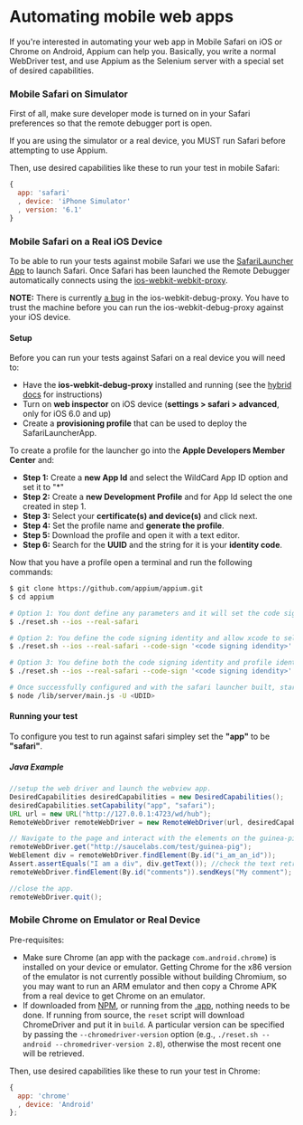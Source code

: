 Automating mobile web apps
======================

If you're interested in automating your web app in Mobile Safari on iOS or
Chrome on Android, Appium can help you. Basically, you write a normal WebDriver
test, and use Appium as the Selenium server with a special set of desired
capabilities.

### Mobile Safari on Simulator

First of all, make sure developer mode is turned on in your Safari
preferences so that the remote debugger port is open.

If you are using the simulator or a real device, you MUST run Safari before
attempting to use Appium.

Then, use desired capabilities like these to run your test in mobile Safari:

```js
{
  app: 'safari'
  , device: 'iPhone Simulator'
  , version: '6.1'
}
```

### Mobile Safari on a Real iOS Device

To be able to run your tests against mobile Safari we use the [SafariLauncher
 App](https://github.com/snevesbarros/SafariLauncher) to launch Safari. Once
 Safari has been launched the Remote Debugger automatically connects using
 the [ios-webkit-webkit-proxy](https://github.com/google/ios-webkit-debug-proxy).

<b>NOTE:</b> There is currently [a bug](https://github.com/google/ios-webkit-debug-proxy/issues/38)
in the ios-webkit-debug-proxy. You have to trust the machine before you can run the ios-webkit-debug-proxy
against your iOS device.

#### Setup

Before you can run your tests against Safari on a real device you will need to:
* Have the <b>ios-webkit-debug-proxy</b> installed and running (see the [hybrid docs](hybrid)  for instructions)
* Turn on <b>web inspector</b> on iOS device (<b>settings > safari >
advanced</b>, only for iOS 6.0 and up)
* Create a <b>provisioning profile</b> that can be used to deploy the SafariLauncherApp.

To create a profile for the launcher go into the <b>Apple Developers Member Center</b> and:
  * <b>Step 1:</b> Create a <b>new App Id</b> and select the WildCard App ID option and set it to "*"
  * <b>Step 2:</b> Create a <b>new Development Profile</b> and for App Id select the one created in step 1.
  * <b>Step 3:</b> Select your <b>certificate(s) and device(s)</b> and click next.
  * <b>Step 4:</b> Set the profile name and <b>generate the profile</b>.
  * <b>Step 5:</b> Download the profile and open it with a text editor.
  * <b>Step 6:</b> Search for the <b>UUID</b> and the string for it is your <b>identity code</b>.

Now that you have a profile open a terminal and run the following commands:

```bash
$ git clone https://github.com/appium/appium.git
$ cd appium

# Option 1: You dont define any parameters and it will set the code signing identity to 'iPhone Developer'
$ ./reset.sh --ios --real-safari

# Option 2: You define the code signing identity and allow xcode to select the profile identity code (if it can).
$ ./reset.sh --ios --real-safari --code-sign '<code signing idendity>'

# Option 3: You define both the code signing identity and profile identity code.
$ ./reset.sh --ios --real-safari --code-sign '<code signing idendity>' --profile '<retrieved profile identity code>'

# Once successfully configured and with the safari launcher built, start the server as per usual
$ node /lib/server/main.js -U <UDID>
```

#### Running your test

To configure you test to run against safari simpley set the <b>"app"</b> to be <b>"safari"</b>.

##### Java Example

```java
//setup the web driver and launch the webview app.
DesiredCapabilities desiredCapabilities = new DesiredCapabilities();
desiredCapabilities.setCapability("app", "safari");
URL url = new URL("http://127.0.0.1:4723/wd/hub");
RemoteWebDriver remoteWebDriver = new RemoteWebDriver(url, desiredCapabilities);

// Navigate to the page and interact with the elements on the guinea-pig page using id.
remoteWebDriver.get("http://saucelabs.com/test/guinea-pig");
WebElement div = remoteWebDriver.findElement(By.id("i_am_an_id"));
Assert.assertEquals("I am a div", div.getText()); //check the text retrieved matches expected value
remoteWebDriver.findElement(By.id("comments")).sendKeys("My comment"); //populate the comments field by id.

//close the app.
remoteWebDriver.quit();
```

### Mobile Chrome on Emulator or Real Device

Pre-requisites:

*  Make sure Chrome (an app with the package `com.android.chrome`) is installed on your device or emulator. Getting Chrome for the x86 version of the emulator is not currently possible without building Chromium, so you may want to run an ARM emulator and then copy a Chrome APK from a real device to get Chrome on an emulator.
*  If downloaded from [NPM](https://www.npmjs.org/package/appium), or running from the [.app](https://github.com/appium/appium-dot-app), nothing needs to be done. If running from source, the `reset` script will download ChromeDriver and put it in `build`. A particular version can be specified by passing the `--chromedriver-version` option (e.g., `./reset.sh --android --chromedriver-version 2.8`), otherwise the most recent one will be retrieved.

Then, use desired capabilities like these to run your test in Chrome:

```js
{
  app: 'chrome'
  , device: 'Android'
};
```